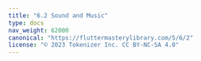 ```yaml
---
title: "6.2 Sound and Music"
type: docs
nav_weight: 62000
canonical: "https://fluttermasterylibrary.com/5/6/2"
license: "© 2023 Tokenizer Inc. CC BY-NC-SA 4.0"
---
```


